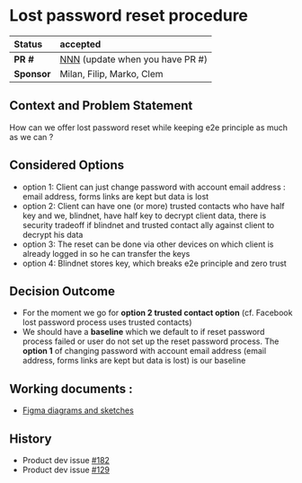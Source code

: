 # Lost password reset procedure

| Status      | accepted
| :---------- | :-------------------------------------------------------------------------------------- |
| **PR #**    | [NNN](https://github.com/blindnet-io/PROJECT/pull/NNN) (update when you have PR #)      |
| **Sponsor** | Milan, Filip, Marko, Clem                                                      |

## Context and Problem Statement

How can we offer lost password reset while keeping e2e principle as much as we can ?


## Considered Options

- option 1: Client can just change password with account email address : email address, forms links are kept but data is lost
- option 2: Client can have one (or more) trusted contacts who have half key and we, blindnet, have half key to decrypt client data, there is security tradeoff if blindnet and trusted contact ally against client to decrypt his data
- option 3: The reset can be done via other devices on which client is already logged in so he can transfer the keys
- option 4: Blindnet stores key, which breaks e2e principle and zero trust 

## Decision Outcome

- For the moment we go for **option 2 trusted contact option** (cf. Facebook lost password process uses trusted contacts)
- We should have a **baseline** which we default to if reset password process failed or user do not set up the reset password process. The **option 1** of changing password with account email address (email address, forms links are kept but data is lost) is our baseline

## Working documents : 
- [Figma diagrams and sketches](https://www.figma.com/file/G7Fm7WiOecw3n7MScbtSL9/Lost-password-reset?node-id=0%3A1) 

## History <!-- optional -->

- Product dev issue [#182](https://github.com/blindnet-io/product-management/issues/182)
- Product dev issue [#129](https://github.com/blindnet-io/product-management/issues/129)


<!-- markdownlint-disable-file MD013 -->
